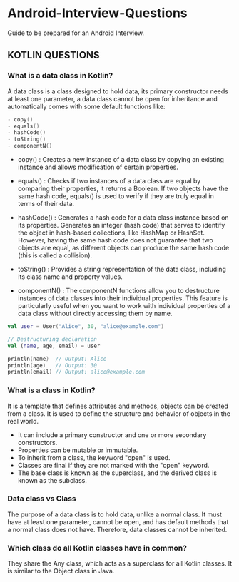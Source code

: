 # Android-Interview-Questions
Guide to be prepared for an Android Interview.
## KOTLIN QUESTIONS

### What is a data class in Kotlin?
A data class is a class designed to hold data, its primary constructor needs at least one parameter, a data class cannot be open for inheritance and automatically comes with some default functions like:
```kotlin
- copy()
- equals()
- hashCode()
- toString()
- componentN()
```
- copy() : Creates a new instance of a data class by copying an existing instance and allows modification of certain properties.
  
- equals() : Checks if two instances of a data class are equal by comparing their properties, it returns a Boolean. If two objects have the same hash code, equals() is used to verify if they are truly equal in terms of their data.
  
- hashCode() : Generates a hash code for a data class instance based on its properties. Generates an integer (hash code) that serves to identify the object in hash-based collections, like HashMap or HashSet. However, having the same hash code does not guarantee that two objects are equal, as different objects can produce the same hash code (this is called a collision).
  
- toString() : Provides a string representation of the data class, including its class name and property values.

- componentN() : The componentN functions allow you to destructure instances of data classes into their individual properties. This feature is particularly useful when you want to work with individual properties of a data class without directly accessing them by name.

```kotlin
val user = User("Alice", 30, "alice@example.com")

// Destructuring declaration
val (name, age, email) = user

println(name)  // Output: Alice
println(age)   // Output: 30
println(email) // Output: alice@example.com

```

### What is a class in Kotlin?
It is a template that defines attributes and methods, objects can be created from a class. It is used to define the structure and behavior of objects in the real world.
- It can include a primary constructor and one or more secondary constructors.
- Properties can be mutable or immutable.
- To inherit from a class, the keyword "open" is used.
- Classes are final if they are not marked with the "open" keyword.
- The base class is known as the superclass, and the derived class is known as the subclass.

### Data class vs Class
The purpose of a data class is to hold data, unlike a normal class. It must have at least one parameter, cannot be open, and has default methods that a normal class does not have. Therefore, data classes cannot be inherited.

### Which class do all Kotlin classes have in common?
They share the Any class, which acts as a superclass for all Kotlin classes. It is similar to the Object class in Java.



